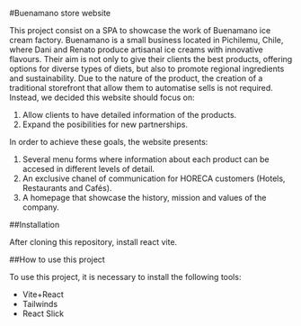#Buenamano store website

This project consist on a SPA to showcase the work of Buenamano ice cream factory.
Buenamano is a small business located in Pichilemu, Chile, where Dani and Renato produce artisanal ice creams with innovative flavours.
Their aim is not only to give their clients the best products, offering options for diverse types of diets, but also to promote regional ingredients and sustainability.
Due to the nature of the product, the creation of a traditional storefront that allow them to automatise sells is not required. Instead, we decided this website should focus on:

1. Allow clients to have detailed information of the products.
2. Expand the posibilities for new partnerships.

In order to achieve these goals, the website presents:

1. Several menu forms where information about each product can be accesed in different levels of detail.
2. An exclusive chanel of communication for HORECA customers (Hotels, Restaurants and Cafés).
3. A homepage that showcase the history, mission and values of the company.

##Installation

After cloning this repository, install react vite.

##How to use this project

To use this project, it is necessary to install the following tools:

- Vite+React
- Tailwinds
- React Slick
